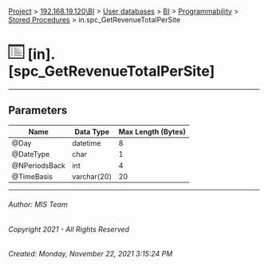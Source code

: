 #### 

[Project](../../../../../index.md) > [192.168.19.120\\BI](../../../../index.md) > [User databases](../../../index.md) > [BI](../../index.md) > [Programmability](../index.md) > [Stored Procedures](Stored_Procedures.md) > in.spc_GetRevenueTotalPerSite

# ![Stored Procedures](../../../../../Images/StoredProcedure32.png) [in].[spc_GetRevenueTotalPerSite]

---

## <a name="#parameters"></a>Parameters

| Name | Data Type | Max Length (Bytes) |
|---|---|---|
| @Day | datetime | 8 |
| @DateType | char | 1 |
| @NPeriodsBack | int | 4 |
| @TimeBasis | varchar(20) | 20 |


---

###### Author:  MIS Team

###### Copyright 2021 - All Rights Reserved

###### Created: Monday, November 22, 2021 3:15:24 PM

